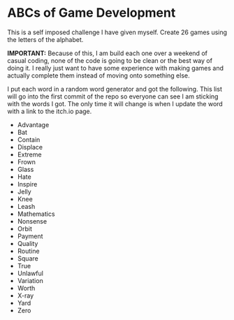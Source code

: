 # ABCs of Game Development

This is a self imposed challenge I have given myself. Create 26 games using the letters of the alphabet.

**IMPORTANT:** Because of this, I am build each one over a weekend of casual coding, none of the code is going to be clean or the best way of doing it. I really just want to have some experience with making games and actually complete them instead of moving onto something else.

I put each word in a random word generator and got the following. This list will go into the first commit of the repo so everyone can see I am sticking with the words I got. The only time it will change is when I update the word with a link to the itch.io page.

- Advantage
- Bat
- Contain
- Displace
- Extreme
- Frown
- Glass
- Hate
- Inspire
- Jelly
- Knee
- Leash
- Mathematics
- Nonsense
- Orbit
- Payment
- Quality
- Routine
- Square
- True
- Unlawful
- Variation
- Worth
- X-ray
- Yard
- Zero
